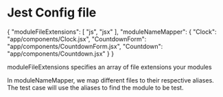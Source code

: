 



# Jest Config file
{
    "moduleFileExtensions": [
        "js",
        "jsx"
    ],
    "moduleNameMapper": {
        "Clock": "app/components/Clock.jsx",
        "CountdownForm": "app/components/CountdownForm.jsx",
        "Countdown": "app/components/Countdown.jsx"
    }
}


moduleFileExtensions specifies an array of file extensions your modules 

In moduleNameMapper, we map different files to their respective aliases. 
The test case will use the aliases to find the module to be test.
